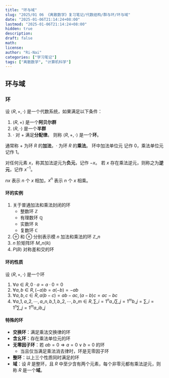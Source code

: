 ```yaml
---
title: "环与域"
slug: "2025/01 06 《离散数学》复习笔记/代数结构/群与环/环与域"
date: "2025-01-06T21:14:24+08:00"
lastmod: "2025-01-06T21:14:24+08:00"
hidden: true
description:
draft: false
math:
license:
author: "Ri-Nai"
categories: ["学习笔记"]
tags: ["离散数学", "计算机科学"]
---
```


## 环与域
### 环
设 $\langle R, +, \cdot \rangle$ 是一个代数系统，如果满足以下条件：
1. $\langle R, + \rangle$ 是一个**阿贝尔群**
2. $\langle R, \cdot \rangle$ 是一个**半群**
3. $\cdot$ 对 $+$ 满足**分配律**。
则称 $\langle R, +, \cdot \rangle$ 是一个**环**。

通常称 $+$ 为环 $R$ 的**加法**，$\cdot$ 为环 $R$ 的**乘法**。
环中加法单位元 记作 $0$，乘法单位元记作 $1$。

对任何元素 $x$，称其加法逆元为**负元**，记作 $-x$。
若 $x$ 存在乘法逆元，则称之为**逆元**，记作 $x^{-1}$。

$nx$ 表示 $n$ 个 $x$ 相加，$x^n$ 表示 $n$ 个 $x$ 相乘。

#### 环的实例
1. 关于普通加法和乘法封闭的环
    - 整数环 $\mathbb{Z}$
    - 有理数环 $\mathbb{Q}$
    - 实数环 $\mathbb{R}$
    - 复数环 $\mathbb{C}$
2. $\oplus$ 和 $\otimes$ 分别表示模 $n$ 加法和乘法的环 $\mathbb{Z}\_n$
3. $n$ 阶矩阵环 $M\_n(\mathbb{R})$
4. $P(B)$ 对称差和交的环

#### 环的性质
设 $\langle R, +, \cdot \rangle$ 是一个环
1. $\forall a \in R, 0 \cdot a = a \cdot 0 = 0$
2. $\forall a, b \in R, (-a)b = a(-b) = -ab$
3. $\forall a, b, c \in R, a(b - c) = ab - ac, (a - b)c = ac - bc$
4. $\displaystyle\forall a\_1, a\_2, \cdots, a\_n, b\_1, b\_2, \cdots, b\_m \in R, \sum\_{i=1}^n a\_i \sum\_{j=1}^m b\_j = \sum\_{i=1}^n \sum\_{j=1}^m a\_i b\_j$

#### 特殊的环
- **交换环**：满足乘法交换律的环
- **含幺环**：存在乘法单位元的环
- **无零因子环**：若 $ab = 0 \Rightarrow a = 0 \lor b = 0$ 的环
    - 当且仅当满足乘法消去律时，环是无零因子环
- **整环**：以上三个性质同时满足的环
- **域**：设 $R$ 是整环，且 $R$ 中至少含有两个元素，每个非零元都有乘法逆元，则称 $R$ 是一个**域**。
